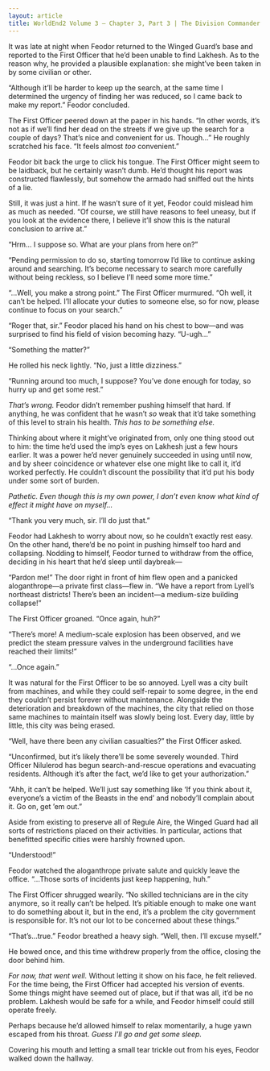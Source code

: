 ```yaml
---
layout: article
title: WorldEnd2 Volume 3 – Chapter 3, Part 3 | The Division Commander’s Office
---
```



It was late at night when Feodor returned to the Winged Guard’s base and reported to the First Officer that he’d been unable to find Lakhesh. As to the reason why, he provided a plausible explanation: she might’ve been taken in by some civilian or other.

“Although it’ll be harder to keep up the search, at the same time I determined the urgency of finding her was reduced, so I came back to make my report.” Feodor concluded.

The First Officer peered down at the paper in his hands. “In other words, it’s not as if we’ll find her dead on the streets if we give up the search for a couple of days? That’s nice and convenient for us. Though…” He roughly scratched his face. “It feels almost <em>too</em> convenient.”

Feodor bit back the urge to click his tongue. The First Officer might seem to be laidback, but he certainly wasn’t dumb. He’d thought his report was constructed flawlessly, but somehow the armado had sniffed out the hints of a lie.

Still, it was just a hint. If he wasn’t sure of it yet, Feodor could mislead him as much as needed. “Of course, we still have reasons to feel uneasy, but if you look at the evidence there, I believe it’ll show this is the natural conclusion to arrive at.”

“Hrm… I suppose so. What are your plans from here on?”

“Pending permission to do so, starting tomorrow I’d like to continue asking around and searching. It’s become necessary to search more carefully without being reckless, so I believe I’ll need some more time.”

“…Well, you make a strong point.” The First Officer murmured. “Oh well, it can’t be helped. I’ll allocate your duties to someone else, so for now, please continue to focus on your search.”

“Roger that, sir.” Feodor placed his hand on his chest to bow—and was surprised to find his field of vision becoming hazy. “U-ugh…”

“Something the matter?”

He rolled his neck lightly. “No, just a little dizziness.”

“Running around too much, I suppose? You’ve done enough for today, so hurry up and get some rest.”

<em>That’s wrong.</em> Feodor didn’t remember pushing himself that hard. If anything, he was confident that he wasn’t <em>so</em> weak that it’d take something of this level to strain his health. <em>This has to be something else.</em>

Thinking about where it might’ve originated from, only one thing stood out to him: the time he’d used the imp’s eyes on Lakhesh just a few hours earlier. It was a power he’d never genuinely succeeded in using until now, and by sheer coincidence or whatever else one might like to call it, it’d worked perfectly. He couldn’t discount the possibility that it’d put his body under some sort of burden.

<em>Pathetic. Even though this is my own power, I don’t even know what kind of effect it might have on myself…</em>

“Thank you very much, sir. I’ll do just that.”

Feodor had Lakhesh to worry about now, so he couldn’t exactly rest easy. On the other hand, there’d be no point in pushing himself too hard and collapsing. Nodding to himself, Feodor turned to withdraw from the office, deciding in his heart that he’d sleep until daybreak—

“Pardon me!” The door right in front of him flew open and a panicked aloganthrope—a private first class—flew in. “We have a report from Lyell’s northeast districts! There’s been an incident—a medium-size building collapse!”

The First Officer groaned. “Once again, huh?”

“There’s more! A medium-scale explosion has been observed, and we predict the steam pressure valves in the underground facilities have reached their limits!”

“…Once again.”

It was natural for the First Officer to be so annoyed. Lyell was a city built from machines, and while they could self-repair to some degree, in the end they couldn’t persist forever without maintenance. Alongside the deterioration and breakdown of the machines, the city that relied on those same machines to maintain itself was slowly being lost. Every day, little by little, this city was being erased.

“Well, have there been any civilian casualties?” the First Officer asked.

“Unconfirmed, but it’s likely there’ll be some severely wounded. Third Officer Nilulerod has begun search-and-rescue operations and evacuating residents. Although it’s after the fact, we’d like to get your authorization.”

“Ahh, it can’t be helped. We’ll just say something like ‘If you think about it, everyone’s a victim of the Beasts in the end’ and nobody’ll complain about it. Go on, get ’em out.”

Aside from existing to preserve all of Regule Aire, the Winged Guard had all sorts of restrictions placed on their activities. In particular, actions that benefitted specific cities were harshly frowned upon.

“Understood!”

Feodor watched the aloganthrope private salute and quickly leave the office. “…Those sorts of incidents just keep happening, huh.”

The First Officer shrugged wearily. “No skilled technicians are in the city anymore, so it really can’t be helped. It’s pitiable enough to make one want to do something about it, but in the end, it’s a problem the city government is responsible for. It’s not our lot to be concerned about these things.”

“That’s…true.” Feodor breathed a heavy sigh. “Well, then. I’ll excuse myself.”

He bowed once, and this time withdrew properly from the office, closing the door behind him.

<em>For now, that went well.</em> Without letting it show on his face, he felt relieved. For the time being, the First Officer had accepted his version of events. Some things might have seemed out of place, but if that was all, it’d be no problem. Lakhesh would be safe for a while, and Feodor himself could still operate freely.

Perhaps because he’d allowed himself to relax momentarily, a huge yawn escaped from his throat. <em>Guess I’ll go and get some sleep.</em>

Covering his mouth and letting a small tear trickle out from his eyes, Feodor walked down the hallway.